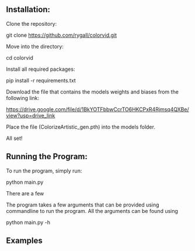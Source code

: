 ## Installation:
Clone the repository:

git clone https://github.com/rygall/colorvid.git


Move into the directory:

cd colorvid


Install all required packages:

pip install -r requirements.txt


Download the file that contains the models weights and biases from the following link:

https://drive.google.com/file/d/1BkYOTFbbwCcrTO6HKCPxR4Rjmsq4QXBe/view?usp=drive_link

Place the file (ColorizeArtistic_gen.pth) into the models folder.

All set!

## Running the Program:
To run the program, simply run:

python main.py 

There are a few

The program takes a few arguments that can be provided using commandline to run the program. All the arguments can be found using

python main.py -h




## Examples
